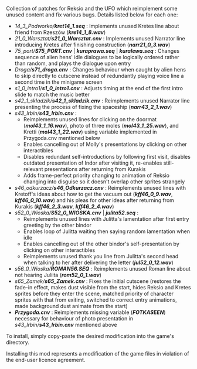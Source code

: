Collection of patches for Reksio and the UFO which reimplement some unused content and fix various bugs. Details listed below for each one:

- *14_3_Podworko/**kret14_1.seq*** : Implements unused Kretes line about friend from Rzeszów (***kre14_1_8.wav***)
- *21_0_Warsztat/**s21_0_Warsztat.cnv*** : Implements unused Narrator line introducing Kretes after finishing construction (***narr21_0_3.wav***)
- *75_port/**S75_PORT.cnv*** | ***kuraprawa.seq*** | ***kuralewa.seq*** : Changes sequence of alien hens' idle dialogues to be logically ordered rather than random, and plays the dialogue upon entry
- *Droga/**s71_droga.cnv*** : Changes behaviour when caught by alien hens to skip directly to cutscene instead of redundantly playing voice line a second time in the minigame screen
- *s1_0_intro1/**s1_0_intro1.cnv*** : Adjusts timing at the end of the first intro slide to match the music better
- *s42_1_skladzik/**s42_1_skladzik.cnv*** : Reimplements unused Narrator line presenting the process of fixing the spaceship (***narr43_2_1.wav***)
- *s43_lrbin/**s43_lrbin.cnv*** :
  - Reimplements unused lines for clicking on the doormat (***mol43_1_16.wav***), photo of three moles (***mol43_1_25.wav***), and Kretti (***mol43_1_22.wav***) using variable implemented in Przygoda.cnv mentioned below
  - Enables cancelling out of Molly's presentations by clicking on other interactibles
  - Disables redundant self-introductions by  following first visit, disables outdated presentation of Indor after visiting it, re-enables still-relevant presentations after returning from Kurakis
  - Adds frame-perfect priority changing to animation of Reksio changing into disguise so it doesn't overlap other sprites strangely
- *s46_odkurzacz/**s46_Odkurzacz.cnv*** : Reimplements unused lines with Kretoff's ideas about how to get the vacuum out (***kff46_0_9.wav***, ***kff46_0_10.wav***) and his pleas for other ideas after returning from Kurakis (***kff46_2_3.wav***, ***kff46_2_4.wav***)
- *s52_0_Wioska/**S52_0_WIOSKA.cnv*** | ***julita52.seq*** :
  - Reimplements unused lines with Julitta's lamentation after first entry greeting by the other bindor
  - Enables loop of Julitta waiting then saying random lamentation when idle
  - Enables cancelling out of the other bindor's self-presentation by clicking on other interactibles
  - Reimplements unused thank you line from Julitta's second head when talking to her after delivering the letter (***jul52_0_12.wav***)
- *s56_0_Wioska/**ROMAN56.SEQ*** : Reimplements unused Roman line about not hearing Juliita (***rom52_0_1.wav***)
- *s65_Zamek/**s65_Zamek.cnv*** : Fixes the initial cutscene (restores the fade-in effect, makes dust visible from the start, hides Reksio and Kretes sprites before they enter the scene, matched priority of character sprites with that from exiting, switched to correct entry animations, made background dust animate from the start)
- ***Przygoda.cnv*** : Reimplements missing variable (***FOTKASEEN***) necessary for behaviour of photo presentation in *s43_lrbin/**s43_lrbin.cnv*** mentioned above

To install, simply copy-paste the desired modification into the game's directory.

Installing this mod represents a modification of the game files in violation of the end-user licence agreement.
